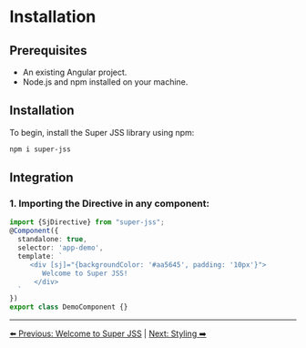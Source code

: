 # Installation

## Prerequisites

- An existing Angular project.
- Node.js and npm installed on your machine.

## Installation

To begin, install the Super JSS library using npm:

```bash
npm i super-jss
```
## Integration
### 1.  Importing the Directive in any component:

```typescript
import {SjDirective} from "super-jss";
@Component({
  standalone: true,
  selector: 'app-demo',
  template: `
     <div [sj]="{backgroundColor: '#aa5645', padding: '10px'}">
        Welcome to Super JSS!
      </div>    
  `
})
export class DemoComponent {}
```
---

[⬅️ Previous: Welcome to Super JSS](index.md) | [Next: Styling ➡️](styling.md)

